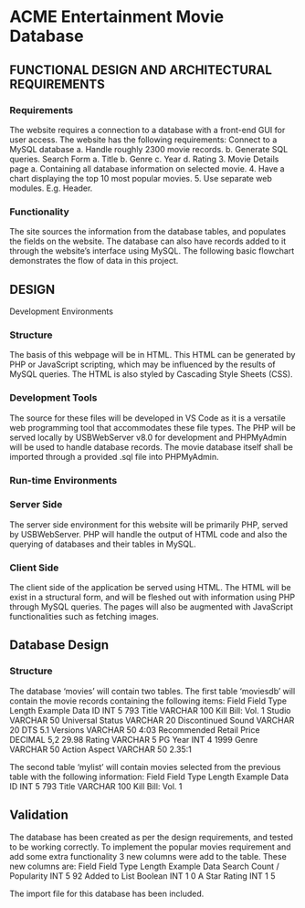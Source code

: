 # ACME Entertainment Movie Database




## FUNCTIONAL DESIGN AND ARCHITECTURAL REQUIREMENTS
### Requirements

The website requires a connection to a database with a front-end GUI for user access. The website has the following requirements:
Connect to a MySQL database
a.	Handle roughly 2300 movie records.
b.	Generate SQL queries.
Search Form
a.	Title
b.	Genre
c.	Year
d.	Rating
3.	Movie Details page
a.	Containing all database information on selected movie.
4.	Have a chart displaying the top 10 most popular movies.
5.	Use separate web modules. E.g. Header.


### Functionality

The site sources the information from the database tables, and populates the fields on the website. The database can also have records added to it through the website’s interface using MySQL.
The following basic flowchart demonstrates the flow of data in this project.

## DESIGN
Development Environments

### Structure
The basis of this webpage will be in HTML. This HTML can be generated by PHP or JavaScript scripting, which may be influenced by the results of MySQL queries. The HTML is also styled by Cascading Style Sheets (CSS). 
### Development Tools
The source for these files will be developed in VS Code as it is a versatile web programming tool that accommodates these file types. 
The PHP will be served locally by USBWebServer v8.0 for development and PHPMyAdmin will be used to handle database records. The movie database itself shall be imported through a provided .sql file into PHPMyAdmin.

### Run-time Environments

### Server Side
The server side environment for this website will be primarily PHP, served by USBWebServer. PHP will handle the output of HTML code and also the querying of databases and their tables in MySQL.
### Client Side
The client side of the application be served using HTML. The HTML will be exist in a structural form, and will be fleshed out with information using PHP through MySQL queries. The pages will also be augmented with JavaScript functionalities such as fetching images.
 
## Database Design
### Structure
The database ‘movies’ will contain two tables. The first table ‘moviesdb’ will contain the movie records containing the following items:
Field	Field Type	Length	Example Data
ID	INT	5	793
Title	VARCHAR	100	Kill Bill: Vol. 1
Studio	VARCHAR	50	Universal
Status	VARCHAR	20	Discontinued
Sound	VARCHAR	20	DTS 5.1
Versions	VARCHAR	50	4:03
Recommended Retail Price	DECIMAL	5,2	29.98
Rating	VARCHAR	5	PG
Year	INT	4	1999
Genre	VARCHAR	50	Action
Aspect	VARCHAR	50	2.35:1

The second table ‘mylist’ will contain movies selected from the previous table with the following information:
Field	Field Type	Length	Example Data
ID	INT	5	793
Title	VARCHAR	100	Kill Bill: Vol. 1

## Validation
The database has been created as per the design requirements, and tested to be working correctly. To implement the popular movies requirement and add some extra functionality 3 new columns were add to the table. These new columns are:
Field	Field Type	Length	Example Data
Search Count / Popularity	INT	5	92
Added to List Boolean	INT	1	0
A Star Rating	INT	1	5

The import file for this database has been included. 

 
